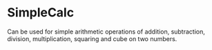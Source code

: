 # SimpleCalc
Can be used for simple arithmetic operations of addition, subtraction, division, multiplication, squaring and cube on two numbers.
